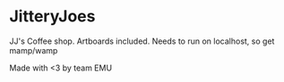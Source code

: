 JitteryJoes
===========

JJ's Coffee shop. Artboards included. Needs to run on localhost, so get mamp/wamp

Made with <3 by team EMU
